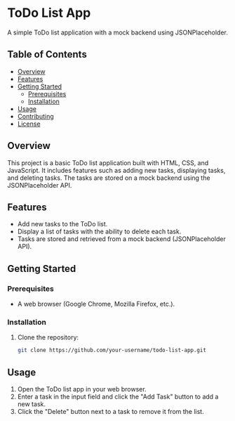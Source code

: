 # ToDo List App

A simple ToDo list application with a mock backend using JSONPlaceholder.

## Table of Contents

- [Overview](#overview)
- [Features](#features)
- [Getting Started](#getting-started)
  - [Prerequisites](#prerequisites)
  - [Installation](#installation)
- [Usage](#usage)
- [Contributing](#contributing)
- [License](#license)

## Overview

This project is a basic ToDo list application built with HTML, CSS, and JavaScript. It includes features such as adding new tasks, displaying tasks, and deleting tasks. The tasks are stored on a mock backend using the JSONPlaceholder API.

## Features

- Add new tasks to the ToDo list.
- Display a list of tasks with the ability to delete each task.
- Tasks are stored and retrieved from a mock backend (JSONPlaceholder API).

## Getting Started

### Prerequisites

- A web browser (Google Chrome, Mozilla Firefox, etc.).

### Installation

1. Clone the repository:

   ```bash
   git clone https://github.com/your-username/todo-list-app.git

## Usage

1. Open the ToDo list app in your web browser.
2. Enter a task in the input field and click the "Add Task" button to add a new task.
3. Click the "Delete" button next to a task to remove it from the list.
